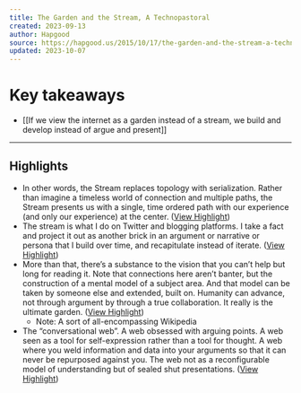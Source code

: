 ```yaml
---
title: The Garden and the Stream, A Technopastoral
created: 2023-09-13
author: Hapgood
source: https://hapgood.us/2015/10/17/the-garden-and-the-stream-a-technopastoral/
updated: 2023-10-07
---
```

# Key takeaways
- [[If we view the internet as a garden instead of a stream, we build and develop instead of argue and present]]

---

## Highlights
- In other words, the Stream replaces topology with serialization. Rather than imagine a timeless world of connection and multiple paths, the Stream presents us with a single, time ordered path with our experience (and only our experience) at the center. ([View Highlight](https://read.readwise.io/read/01ha74yf2d2n9yd58e7j5hshxh))
- The stream is what I do on Twitter and blogging platforms. I take a fact and project it out as another brick in an argument or narrative or persona that I build over time, and recapitulate instead of iterate. ([View Highlight](https://read.readwise.io/read/01ha75096ygetmb1v2gvrr6vew))
- More than that, there’s a substance to the vision that you can’t help but long for reading it. Note that connections here aren’t banter, but the construction of a mental model of a subject area. And that model can be taken by someone else and extended, built on. Humanity can advance, not through argument by through a true collaboration.
  It really is the ultimate garden. ([View Highlight](https://read.readwise.io/read/01ha7577zgdpqs2r6mghw80tvx))
    - Note: A sort of all-encompassing Wikipedia
- The “conversational web”. A web obsessed with arguing points. A web seen as a tool for self-expression rather than a tool for thought. A web where you weld information and data into your arguments so that it can never be repurposed against you. The web not as a reconfigurable model of understanding but of sealed shut presentations. ([View Highlight](https://read.readwise.io/read/01ha75f7msqqnkxy543ngyadmd))
